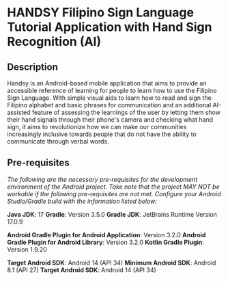 # HANDSY Filipino Sign Language Tutorial Application with Hand Sign Recognition (AI)

## Description

Handsy is an Android-based mobile application that aims to provide an accessible reference of learning for people to learn how to use the Filipino Sign Language. With simple visual aids to learn how to read and sign the Filipino alphabet and basic phrases for communication and an additional AI-assisted feature of assessing the learnings of the user by letting them show their hand signals through their phone's camera and checking what hand sign, it aims to revolutionize how we can make our communities increasingly inclusive towards people that do not have the ability to communicate through verbal words.

## Pre-requisites

*The following are the necessary pre-requisites for the development environment of the Android project. Take note that the project MAY NOT be workable if the following pre-requisites are not met. Configure your Android Studio/Gradle build with the information listed below:*

**Java JDK**: 17
**Gradle**: Version 3.5.0
**Gradle JDK**: JetBrains Runtime Version 17.0.9

**Android Gradle Plugin for Android Application**: Version 3.2.0
**Android Gradle Plugin for Android Library**: Version 3.2.0
**Kotlin Gradle Plugin**: Version 1.9.20

**Target Android SDK**: Android 14 (API 34)
**Minimum Android SDK**: Android 8.1 (API 27)
**Target Android SDK**: Android 14 (API 34)

